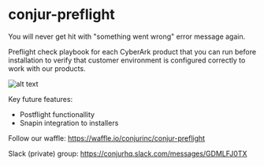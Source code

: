 # conjur-preflight
You will never get hit with "something went wrong" error message again.

Preflight check playbook for each CyberArk product that you can run before installation to verify that customer environment is configured correctly to work with our products.

![alt text](https://www.totalmerchantconcepts.com/images/stories/pre-flight-check.jpg)

Key future features:
- Postflight functionallity
- Snapin integration to installers


Follow our waffle: https://waffle.io/conjurinc/conjur-preflight

Slack (private) group: https://conjurhq.slack.com/messages/GDMLFJ0TX
